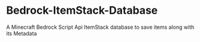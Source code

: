 # Bedrock-ItemStack-Database
A Minecraft Bedrock Script Api ItemStack database to save items along with its Metadata
